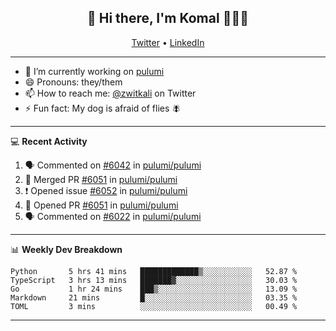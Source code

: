 <h2 align="center"> 👋 Hi there, I'm Komal 🧑🏾‍💻 </h2>
<p align="center">
    <a href="https://twitter.com/zwitkali">Twitter</a> •
    <a href="https://www.linkedin.com/in/komal-ali/">LinkedIn</a>
</p>

--------

- 🔭 I’m currently working on [pulumi](https://github.com/pulumi/pulumi)
- 😄 Pronouns: they/them
- 📫 How to reach me: [@zwitkali](https://twitter.com/zwitkali) on Twitter
- ⚡ Fun fact: My dog is afraid of flies 🪰

--------
💻 **Recent Activity**

<!--START_SECTION:activity-->
1. 🗣 Commented on [#6042](https://github.com/pulumi/pulumi/issues/6042) in [pulumi/pulumi](https://github.com/pulumi/pulumi)
2. 🎉 Merged PR [#6051](https://github.com/pulumi/pulumi/pull/6051) in [pulumi/pulumi](https://github.com/pulumi/pulumi)
3. ❗️ Opened issue [#6052](https://github.com/pulumi/pulumi/issues/6052) in [pulumi/pulumi](https://github.com/pulumi/pulumi)
4. 💪 Opened PR [#6051](https://github.com/pulumi/pulumi/pull/6051) in [pulumi/pulumi](https://github.com/pulumi/pulumi)
5. 🗣 Commented on [#6022](https://github.com/pulumi/pulumi/issues/6022) in [pulumi/pulumi](https://github.com/pulumi/pulumi)
<!--END_SECTION:activity-->

--------

📊 **Weekly Dev Breakdown**
<!--START_SECTION:waka-->
```text
Python       5 hrs 41 mins   █████████████▒░░░░░░░░░░░   52.87 % 
TypeScript   3 hrs 13 mins   ███████▓░░░░░░░░░░░░░░░░░   30.03 % 
Go           1 hr 24 mins    ███▒░░░░░░░░░░░░░░░░░░░░░   13.09 % 
Markdown     21 mins         █░░░░░░░░░░░░░░░░░░░░░░░░   03.35 % 
TOML         3 mins          ░░░░░░░░░░░░░░░░░░░░░░░░░   00.49 % 
```
<!--END_SECTION:waka-->

--------